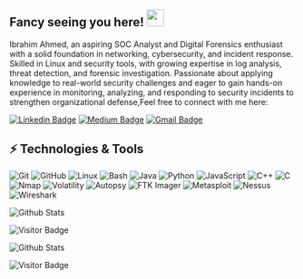 ## Fancy seeing you here! <img src="https://raw.githubusercontent.com/aemmadi/aemmadi/master/wave.gif" width="30">


Ibrahim Ahmed, an aspiring SOC Analyst and Digital Forensics enthusiast with a solid foundation in networking, cybersecurity, and incident response. Skilled in Linux and security tools, with growing expertise in log analysis, threat detection, and forensic investigation. Passionate about applying knowledge to real-world security challenges and eager to gain hands-on experience in monitoring, analyzing, and responding to security incidents to strengthen organizational defense,Feel free to connect with me here:

[![Linkedin Badge](https://img.shields.io/badge/-Ibrahim%20Ahmed-blue?style=flat-square&logo=Linkedin&logoColor=white)](https://www.linkedin.com/in/ibrahim-ahmed-280050249/)
[![Medium Badge](https://img.shields.io/badge/-@ibrahimahmedismael745-03a57a?style=flat-square&labelColor=000000&logo=Medium)](https://medium.com/@ibrahimahmedismael745)
[![Gmail Badge](https://img.shields.io/badge/-ibrahimahmedismael745@gmail.com-c14438?style=flat-square&logo=Gmail&logoColor=white)](mailto:ibrahimahmedismael745@gmail.com)

## ⚡ Technologies & Tools

![Git](https://img.shields.io/badge/-Git-black?style=flat-square&logo=git)
![GitHub](https://img.shields.io/badge/-GitHub-181717?style=flat-square&logo=github)
![Linux](https://img.shields.io/badge/-Linux-FCC624?style=flat-square&logo=linux&logoColor=black)
![Bash](https://img.shields.io/badge/-Bash-4EAA25?style=flat-square&logo=gnubash&logoColor=white)
![Java](https://img.shields.io/badge/-Java-E34A86?style=flat-square&logo=java)
![Python](https://img.shields.io/badge/-Python-black?style=flat-square&logo=python)
![JavaScript](https://img.shields.io/badge/-JavaScript-black?style=flat-square&logo=javascript)
![C++](https://img.shields.io/badge/-C++-00599C?style=flat-square&logo=cplusplus)
![C](https://img.shields.io/badge/-C-A8B9CC?style=flat-square&logo=c)
![Nmap](https://img.shields.io/badge/-Nmap-00457C?style=flat-square&logo=gnuprivacyguard&logoColor=white)
![Volatility](https://img.shields.io/badge/-Volatility-orange?style=flat-square)
![Autopsy](https://img.shields.io/badge/-Autopsy-2E86C1?style=flat-square)
![FTK Imager](https://img.shields.io/badge/-FTK%20Imager-6C3483?style=flat-square)
![Metasploit](https://img.shields.io/badge/-Metasploit-0E76A8?style=flat-square&logo=exploitdb&logoColor=white)
![Nessus](https://img.shields.io/badge/-Nessus-00979D?style=flat-square)
![Wireshark](https://img.shields.io/badge/-Wireshark-1679A7?style=flat-square&logo=wireshark)

![Github Stats](https://github-readme-stats.vercel.app/api?username=aemmadi&count_private=true&show_icons=true&include_all_commits=true)

![Visitor Badge](https://visitor-badge.laobi.icu/badge?page_id=aemmadi.aemmadi)


![Github Stats](https://github-readme-stats.vercel.app/api?username=IbrahimAhmedismael&count_private=true&show_icons=true&include_all_commits=true)

![Visitor Badge](https://visitor-badge.laobi.icu/badge?page_id=IbrahimAhmedismael.IbrahimAhmedismael)
